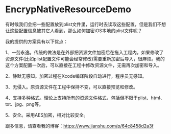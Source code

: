 # EncrypNativeResourceDemo

有时候我们会把一些配置放到plist文件里，运行时去读取这些配置，但是我们不想让这些配置信息被其它人看到，那么如何加密iOS本地的plist文件呢？

我的提供的方案具有以下优点：

1、一劳永逸。传统的做法是在外部把资源文件加密后在拖入工程内，如果修改了资源文件(比如plist配置文件可能会经常修改)需要重新加密后导入，很麻烦。我的这个方案配置一次后，可以直接在工程中修改资源文件，无需再次加密和导入。

2、静默无感知。加密过程在Xcode编译阶段自动进行，程序员无感知。

3、无侵入。原资源文件在工程中保持不变，可以直接预览和修改。

4、支持多种格式。理论上支持所有的资源文件格式，包括但不限于plist、html、txt、jpg、png等。

5、安全。采用AES加密，相对比较安全。

跟多信息，请查看我的博客：https://www.jianshu.com/p/64c8458d2a3f
